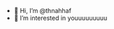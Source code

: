 - 👋 Hi, I’m @thnahhaf
- 👀 I’m interested in youuuuuuuuu


<!---
thnahhaf/thnahhaf is a ✨ special ✨ repository because its `README.md` (this file) appears on your GitHub profile.
You can click the Preview link to take a look at your changes.
--->
